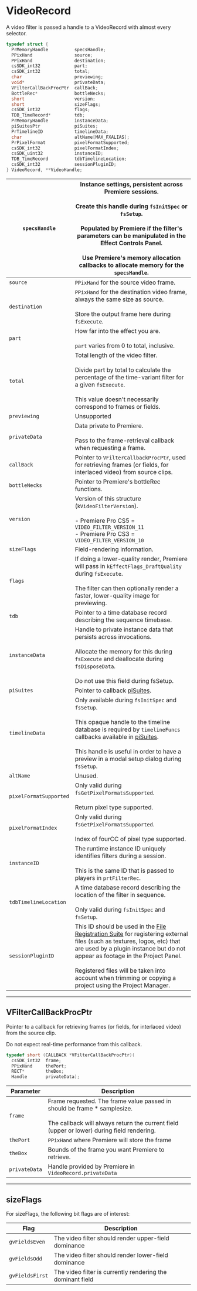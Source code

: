 # VideoRecord

A video filter is passed a handle to a VideoRecord with almost every selector.

```cpp
typedef struct {
  PrMemoryHandle          specsHandle;
  PPixHand                source;
  PPixHand                destination;
  csSDK_int32             part;
  csSDK_int32             total;
  char                    previewing;
  void*                   privateData;
  VFilterCallBackProcPtr  callBack;
  BottleRec*              bottleNecks;
  short                   version;
  short                   sizeFlags;
  csSDK_int32             flags;
  TDB_TimeRecord*         tdb;
  PrMemoryHandle          instanceData;
  piSuitesPtr             piSuites;
  PrTimelineID            timelineData;
  char                    altName[MAX_FXALIAS];
  PrPixelFormat           pixelFormatSupported;
  csSDK_int32             pixelFormatIndex;
  csSDK_uint32            instanceID;
  TDB_TimeRecord          tdbTimelineLocation;
  csSDK_int32             sessionPluginID;
} VideoRecord, **VideoHandle;
```

| `specsHandle`          | Instance settings, persistent across Premiere sessions.<br/><br/>Create this handle during `fsInitSpec` or `fsSetup`.<br/><br/>Populated by Premiere if the filter's parameters can be manipulated in the Effect Controls Panel.<br/><br/>Use Premiere's memory allocation callbacks to allocate memory for the `specsHandle`.                                                                                      |
|------------------------|---------------------------------------------------------------------------------------------------------------------------------------------------------------------------------------------------------------------------------------------------------------------------------------------------------------------------------------------------------------------------------------------------------------------|
| `source`               | `PPixHand` for the source video frame.                                                                                                                                                                                                                                                                                                                                                                              |
| `destination`          | `PPixHand` for the destination video frame, always the same size as source.<br/><br/>Store the output frame here during `fsExecute`.                                                                                                                                                                                                                                                                                |
| `part`                 | How far into the effect you are.<br/><br/>`part` varies from 0 to total, inclusive.                                                                                                                                                                                                                                                                                                                                 |
| `total`                | Total length of the video filter.<br/><br/>Divide part by total to calculate the percentage of the time-variant filter for a given `fsExecute`.<br/><br/>This value doesn't necessarily correspond to frames or fields.                                                                                                                                                                                             |
| `previewing`           | Unsupported                                                                                                                                                                                                                                                                                                                                                                                                         |
| `privateData`          | Data private to Premiere.<br/><br/>Pass to the frame-retrieval callback when requesting a frame.                                                                                                                                                                                                                                                                                                                    |
| `callBack`             | Pointer to `VFilterCallbackProcPtr`, used for retrieving frames (or fields, for interlaced video) from source clips.                                                                                                                                                                                                                                                                                                |
| `bottleNecks`          | Pointer to Premiere's bottleRec functions.                                                                                                                                                                                                                                                                                                                                                                          |
| `version`              | Version of this structure (`kVideoFilterVersion`).<br/><br/>- Premiere Pro CS5 = `VIDEO_FILTER_VERSION_11`<br/>- Premiere Pro CS3 = `VIDEO_FILTER_VERSION_10`                                                                                                                                                                                                                                                       |
| `sizeFlags`            | Field-rendering information.                                                                                                                                                                                                                                                                                                                                                                                        |
| `flags`                | If doing a lower-quality render, Premiere will pass in `kEffectFlags_DraftQuality` during `fsExecute`.<br/><br/>The filter can then optionally render a faster, lower-quality image for previewing.                                                                                                                                                                                                                 |
| `tdb`                  | Pointer to a time database record describing the sequence timebase.                                                                                                                                                                                                                                                                                                                                                 |
| `instanceData`         | Handle to private instance data that persists across invocations.<br/><br/>Allocate the memory for this during `fsExecute` and deallocate during `fsDisposeData`.<br/><br/>Do not use this field during fsSetup.                                                                                                                                                                                                    |
| `piSuites`             | Pointer to callback [piSuites](../universals/legacy-callback-suites.md#pisuites).                                                                                                                                                                                                                                                                                                 |
| `timelineData`         | Only available during `fsInitSpec` and `fsSetup`.<br/><br/>This opaque handle to the timeline database is required by `timelineFuncs` callbacks available in [piSuites](../universals/legacy-callback-suites.md#pisuites).<br/><br/>This handle is useful in order to have a preview in a modal setup dialog during `fsSetup`.                                                    |
| `altName`              | Unused.                                                                                                                                                                                                                                                                                                                                                                                                             |
| `pixelFormatSupported` | Only valid during `fsGetPixelFormatsSupported`.<br/><br/>Return pixel type supported.                                                                                                                                                                                                                                                                                                                               |
| `pixelFormatIndex`     | Only valid during `fsGetPixelFormatsSupported`.<br/><br/>Index of fourCC of pixel type supported.                                                                                                                                                                                                                                                                                                                   |
| `instanceID`           | The runtime instance ID uniquely identifies filters during a session.<br/><br/>This is the same ID that is passed to players in `prtFilterRec`.                                                                                                                                                                                                                                                                     |
| `tdbTimelineLocation`  | A time database record describing the location of the filter in sequence.<br/><br/>Only valid during `fsInitSpec` and `fsSetup`.                                                                                                                                                                                                                                                                                    |
| `sessionPluginID`      | This ID should be used in the [File Registration Suite](../universals/sweetpea-suites.md#file-registration-suite) for registering external files (such as textures, logos, etc) that are used by a plugin instance but do not appear as footage in the Project Panel.<br/><br/>Registered files will be taken into account when trimming or copying a project using the Project Manager. |

---

## VFilterCallBackProcPtr

Pointer to a callback for retrieving frames (or fields, for interlaced video) from the source clip.

Do not expect real-time performance from this callback.

```cpp
typedef short (CALLBACK *VFilterCallBackProcPtr)(
  csSDK_int32  frame;
  PPixHand     thePort;
  RECT*        theBox;
  Handle       privateData);
```

| **Parameter**   | **Description**                                                                                                                                                               |
|-----------------|-------------------------------------------------------------------------------------------------------------------------------------------------------------------------------|
| `frame`         | Frame requested. The frame value passed in should be frame \* samplesize.<br/><br/>The callback will always return the current field (upper or lower) during field rendering. |
| `thePort`       | `PPixHand` where Premiere will store the frame                                                                                                                                |
| `theBox`        | Bounds of the frame you want Premiere to retrieve.                                                                                                                            |
| `privateData`   | Handle provided by Premiere in `VideoRecord.privateData`                                                                                                                      |

---

## sizeFlags

For sizeFlags, the following bit flags are of interest:

| **Flag**        | **Description**                                            |
|-----------------|------------------------------------------------------------|
| `gvFieldsEven`  | The video filter should render upper-field dominance       |
| `gvFieldsOdd`   | The video filter should render lower-field dominance       |
| `gvFieldsFirst` | The video filter is currently rendering the dominant field |
